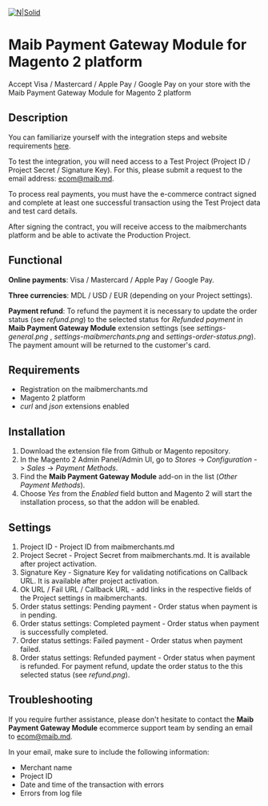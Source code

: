 [![N|Solid](https://www.maib.md/images/logo.svg)](https://www.maib.md)

# Maib Payment Gateway Module for Magento 2 platform
Accept Visa / Mastercard / Apple Pay / Google Pay on your store with the Maib Payment Gateway Module for Magento 2 platform

## Description
You can familiarize yourself with the integration steps and website requirements [here](https://docs.maibmerchants.md/en/integration-steps-and-requirements).

To test the integration, you will need access to a Test Project (Project ID / Project Secret / Signature Key). For this, please submit a request to the email address: ecom@maib.md.

To process real payments, you must have the e-commerce contract signed and complete at least one successful transaction using the Test Project data and test card details.

After signing the contract, you will receive access to the maibmerchants platform and be able to activate the Production Project.

## Functional
**Online payments**: Visa / Mastercard / Apple Pay / Google Pay.

**Three currencies**: MDL / USD / EUR (depending on your Project settings).

**Payment refund**: To refund the payment it is necessary to update the order status (see _refund.png_) to the selected status for _Refunded payment_ in **Maib Payment Gateway Module** extension settings (see _settings-general.png_ , _settings-maibmerchants.png_ and _settings-order-status.png_). The payment amount will be returned to the customer's card.

## Requirements
- Registration on the maibmerchants.md
- Magento 2 platform
- _curl_ and _json_ extensions enabled

## Installation
1. Download the extension file from Github or Magento repository.
2. In the Magento 2 Admin Panel/Admin UI, go to _Stores_ -> _Configuration_ -> _Sales_ -> _Payment Methods_.
3. Find the **Maib Payment Gateway Module** add-on in the list (_Other Payment Methods_).
4. Choose _Yes_ from the _Enabled_ field button and Magento 2 will start the installation process, so that the addon will be enabled.

## Settings
1. Project ID - Project ID from maibmerchants.md
2. Project Secret - Project Secret from maibmerchants.md. It is available after project activation.
3. Signature Key - Signature Key for validating notifications on Callback URL. It is available after project activation.
4. Ok URL / Fail URL / Callback URL - add links in the respective fields of the Project settings in maibmerchants.
5. Order status settings: Pending payment - Order status when payment is in pending.
6. Order status settings: Completed payment - Order status when payment is successfully completed.
7. Order status settings: Failed payment - Order status when payment failed.
8. Order status settings: Refunded payment - Order status when payment is refunded. For payment refund, update the order status to the this selected status (see _refund.png_).

## Troubleshooting
If you require further assistance, please don't hesitate to contact the **Maib Payment Gateway Module** ecommerce support team by sending an email to ecom@maib.md. 

In your email, make sure to include the following information:
- Merchant name
- Project ID
- Date and time of the transaction with errors
- Errors from log file